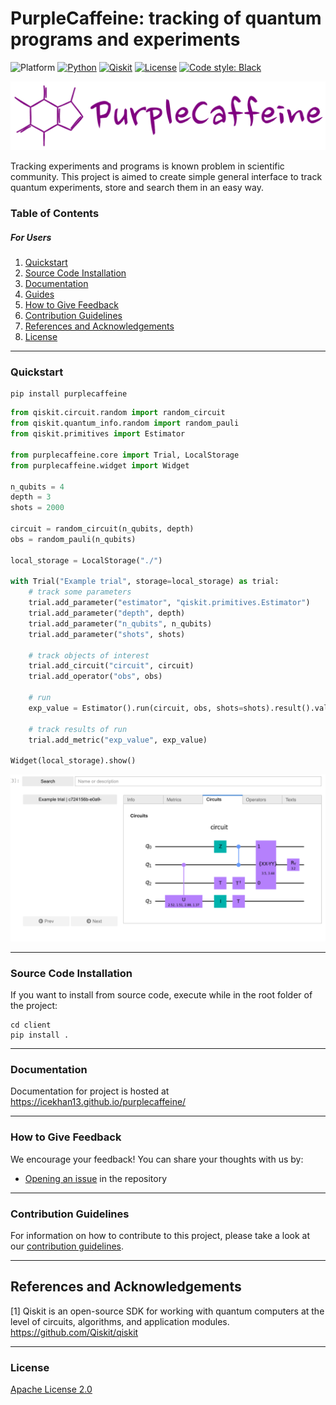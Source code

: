 PurpleCaffeine: tracking of quantum programs and experiments
============================================================

![Platform](https://img.shields.io/badge/Platform-Linux%20%7C%20macOS%20%7C%20Windows-informational)
[![Python](https://img.shields.io/badge/Python-3.8%20%7C%203.9%20%7C%203.10-informational)](https://www.python.org/)
[![Qiskit](https://img.shields.io/badge/Qiskit-%E2%89%A5%201.0.0-6133BD)](https://github.com/Qiskit/qiskit)
[![License](https://img.shields.io/github/license/qiskit-community/quantum-prototype-template?label=License)](https://github.com/IceKhan13/purplecaffeine/blob/main/LICENSE)
[![Code style: Black](https://img.shields.io/badge/Code%20style-Black-000.svg)](https://github.com/psf/black)

![Logo](https://raw.githubusercontent.com/IceKhan13/purplecaffeine/main/docs/images/readme_logo.png)

Tracking experiments and programs is known problem in scientific community.
This project is aimed to create simple general interface to track quantum experiments, store and search them in an easy way.

### Table of Contents

##### For Users

1. [Quickstart](#quickstart)
2. [Source Code Installation](#source-code-installation)
3. [Documentation](#documentation)
4. [Guides](https://github.com/IceKhan13/purplecaffeine/tree/main/docs/guides)
5. [How to Give Feedback](#how-to-give-feedback)
6. [Contribution Guidelines](#contribution-guidelines)
7. [References and Acknowledgements](#references-and-acknowledgements)
8. [License](#license)


----------------------------------------------------------------------------------------------------

### Quickstart

```shell
pip install purplecaffeine
```


```python
from qiskit.circuit.random import random_circuit
from qiskit.quantum_info.random import random_pauli
from qiskit.primitives import Estimator

from purplecaffeine.core import Trial, LocalStorage
from purplecaffeine.widget import Widget

n_qubits = 4
depth = 3
shots = 2000

circuit = random_circuit(n_qubits, depth)
obs = random_pauli(n_qubits)

local_storage = LocalStorage("./")

with Trial("Example trial", storage=local_storage) as trial:
    # track some parameters
    trial.add_parameter("estimator", "qiskit.primitives.Estimator")
    trial.add_parameter("depth", depth)
    trial.add_parameter("n_qubits", n_qubits)
    trial.add_parameter("shots", shots)
    
    # track objects of interest
    trial.add_circuit("circuit", circuit)
    trial.add_operator("obs", obs)

    # run
    exp_value = Estimator().run(circuit, obs, shots=shots).result().values.item()
    
    # track results of run
    trial.add_metric("exp_value", exp_value)

Widget(local_storage).show()
```
![visualization](https://raw.githubusercontent.com/IceKhan13/purplecaffeine/main/docs/images/visualization.png)

----------------------------------------------------------------------------------------------------

### Source Code Installation


If you want to install from source code, execute while in the root folder of the project:

```shell
cd client
pip install .
```

----------------------------------------------------------------------------------------------------

### Documentation

Documentation for project is hosted at https://icekhan13.github.io/purplecaffeine/

----------------------------------------------------------------------------------------------------

### How to Give Feedback

We encourage your feedback! You can share your thoughts with us by:
- [Opening an issue](https://github.com/IceKhan13/purplecaffeine/issues) in the repository


----------------------------------------------------------------------------------------------------

### Contribution Guidelines

For information on how to contribute to this project, please take a look at our [contribution guidelines](https://github.com/IceKhan13/purplecaffeine/blob/main/CONTRIBUTING.md).


----------------------------------------------------------------------------------------------------

## References and Acknowledgements
[1] Qiskit is an open-source SDK for working with quantum computers at the level of circuits, algorithms, and application modules. \
    https://github.com/Qiskit/qiskit


----------------------------------------------------------------------------------------------------

### License
[Apache License 2.0](LICENSE)
